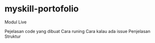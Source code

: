 # myskill-portofolio
Modul Live

Pejelasan code yang dibuat
Cara runing
Cara kalau ada issue
Penjelasan Struktur
